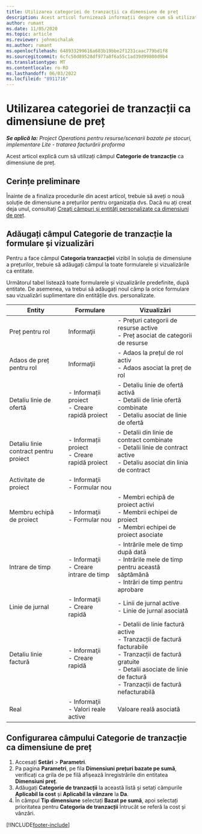 ```yaml
---
title: Utilizarea categoriei de tranzacții ca dimensiune de preț
description: Acest articol furnizează informații despre cum să utilizați câmpul Categorie de tranzacție ca dimensiune de preț.
author: rumant
ms.date: 11/05/2020
ms.topic: article
ms.reviewer: johnmichalak
ms.author: rumant
ms.openlocfilehash: 648933299616a683b19bbe2f1231caac779bd1f8
ms.sourcegitcommit: 6cfc50d89528df977a8f6a55c1ad39d99800d9b4
ms.translationtype: MT
ms.contentlocale: ro-RO
ms.lasthandoff: 06/03/2022
ms.locfileid: "8911716"
---
```

# <a name="use-transaction-category-as-a-pricing-dimension"></a>Utilizarea categoriei de tranzacții ca dimensiune de preț


_**Se aplică la:** Project Operations pentru resurse/scenarii bazate pe stocuri, implementare Lite - tratarea facturării proforma_


Acest articol explică cum să utilizați câmpul **Categorie de tranzacție** ca dimensiune de preț. 

## <a name="prerequisites"></a>Cerințe preliminare
Înainte de a finaliza procedurile din acest articol, trebuie să aveți o nouă soluție de dimensiune a prețurilor pentru organizația dvs. Dacă nu ați creat deja unul, consultați [Creați câmpuri și entități personalizate ca dimensiuni de preț](create-custom-fields-entities-pricing-dimensions.md).

## <a name="add-the-transaction-category-field-to-forms-and-views"></a>Adăugați câmpul Categorie de tranzacție la formulare și vizualizări
Pentru a face câmpul **Categoria tranzacției** vizibil în soluția de dimensiune a prețurilor, trebuie să adăugați câmpul la toate formularele și vizualizările ca entitate.

Următorul tabel listează toate formularele și vizualizările predefinite, după entitate. De asemenea, va trebui să adăugați noul câmp la orice formulare sau vizualizări suplimentare din entitățile dvs. personalizate.

|  Entity        | Formulare     |Vizualizări        |
| ------------------------------|---------------------------------|----------------------------------|
|  Preț pentru rol| Informaţii |- Prețuri categorii de resurse active<br> - Preț asociat de categorii de resurse |
|  Adaos de preț pentru rol| Informaţii|- Adaos la prețul de rol activ<br>- Adaos asociat la preț de rol |
|  Detaliu linie de ofertă|- Informații proiect<br>- Creare rapidă proiect| - Detaliu linie de ofertă activă<br>- Detalii de linie ofertă combinate<br>- Detaliu asociat de linie de ofertă |
|  Detaliu linie contract pentru proiect|- Informații proiect<br>- Creare rapidă proiect|- Detalii din linie de contract combinate<br>- Detalii linie de contract active<br>- Detaliu asociat din linia de contract |
|  Activitate de proiect|- Informaţii<br>- Formular nou| &nbsp; |
|  Membru echipă de proiect|- Informaţii<br>- Formular nou|- Membri echipă de proiect activi<br>- Membrii echipei de proiect<br>- Membri echipei de proiect asociate |
|  Intrare de timp|- Informaţii<br>- Creare intrare de timp|- Intrările mele de timp după dată<br>- Intrările mele de timp pentru această săptămână<br>- Intrări de timp pentru aprobare|
|  Linie de jurnal|- Informaţii<br>- Creare rapidă|- Linii de jurnal active<br>- Linie de jurnal asociată|
|  Detaliu linie factură|- Informaţii<br>- Creare rapidă|- Detalii de linie factură active<br>- Tranzacții de factură facturabile<br>- Tranzacții de factură gratuite<br>- Detalii asociate de linie de factură <br>- Tranzacții de factură nefacturabilă|
|  Real|- Informaţii<br>- Valori reale active| Valoare reală asociată |

## <a name="set-up-the-transaction-category-field-as-a-pricing-dimension"></a>Configurarea câmpului Categorie de tranzacție ca dimensiune de preț

1. Accesați **Setări** > **Parametri**. 
2. Pa pagina **Parametri**, pe fila **Dimensiuni prețuri bazate pe sumă**, verificați ca grila de pe filă afișează înregistrările din entitatea **Dimensiuni preț**.
3. Adăugați **Categorie de tranzacții** la această listă și setați câmpurile **Aplicabil la cost** și **Aplicabil la vânzare** la **Da**.
4. În câmpul **Tip dimensiune** selectați **Bazat pe sumă**, apoi selectați prioritatea pentru **Categoria de tranzacții** întrucât se referă la cost și vânzări.


[!INCLUDE[footer-include](../includes/footer-banner.md)]